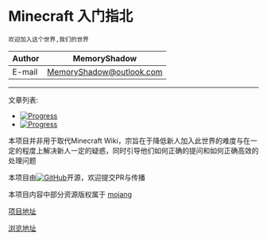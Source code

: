 # Minecraft 入门指北

`欢迎加入这个世界,我们的世界`

|Author|MemoryShadow|
|---|---
|E-mail|MemoryShadow@outlook.com

****
文章列表:

* [![Progress](https://progress-bar.dev/45/?title=JavaEditio)](Java%20Edition.md "点击前往") 
* [![Progress](https://progress-bar.dev/0/?title=BedrockEdition)](https://sgpublic.xyz/mc/index.html "点击前往")

本项目并非用于取代Minecraft Wiki，宗旨在于降低新人加入此世界的难度与在一定的程度上解决新人一定的疑惑，同时引导他们如何正确的提问和如何正确高效的处理问题

本项目由[![GitHub](https://img.shields.io/github/license/MemoryShadow/Minecraft-Getting-Started-Guide)](LICENSE "查看协议")开源，欢迎提交PR与传播

本项目内容中部分资源版权属于 [mojang](https://www.minecraft.net/zh-hans/mojang-careers "点击查看")

[项目地址](https://github.com/MemoryShadow/Minecraft-Getting-Started-Guide "点击参与")

[浏览地址](https://memoryshadow.github.io/Minecraft-Getting-Started-Guide/ "点击浏览")

